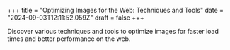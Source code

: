 +++
title = "Optimizing Images for the Web: Techniques and Tools"
date = "2024-09-03T12:11:52.059Z"
draft = false
+++

  Discover various techniques and tools to optimize images for faster load times and better performance on the web.
        